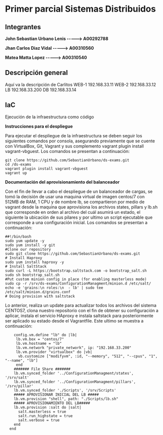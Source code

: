 # Primer parcial Sistemas Distribuidos

## Integrantes

**John Sebastian Urbano Lenis -----> A00292788**

**Jhan Carlos Diaz Vidal -----> A00310560**

**Matea Matta Lopez -----> A00310540**

## Descripción general

Aquí va la descripción de Carlitos
WEB-1 192.168.33.11
WEB-2 192.168.33.12
LB 192.168.33.200
DB 192.168.33.14

## IaC
Ejecución de la infraestructura como código 

**Instrucciones para el despliegue**

Para ejecutar el despliegue de la infraestructura se deben seguir los siguientes comandos por consola, asegurando previamente que se cuente con VirtualBox, Git,  Vagrant y sus complemento vagrant plugin install vagrant-vbguest. Los comandos se presentan a continuación:

```
git clone https://github.com/SebastianUrbano/ds-exams.git
cd /ds-exams
vagrant plugin install vagrant-vbguest
vagrant up
```

**Documentación del aprovisionamiento del balanceador**

Con el fin de llevar a cabo el despliegue de un balanceador de cargas, se tomó la decisión de usar una maquina virtual de imagen centos/7 con 512MB de RAM, 1 CPU y de nombre lb, se compartieron por medio de vagrant desde la maquina que aprovisiona los archivos states, pillars y lb.sh que corresponde en orden al archivo del cuál asumirá un estado, el siguiente la ubicación de sus pilares y por ultimo un script ejecutable que corresponde a una configuración inicial. Los comandos se presentan a continuación:

```
##!/bin/bash
sudo yum update -y
sudo yum install -y git 
#Clone our repository
sudo git clone https://github.com/SebastianUrbano/ds-exams.git
# Install Haproxy
sudo yum install haproxy -y
# Install SaltStack
sudo curl -L https://bootstrap.saltstack.com -o bootstrap_salt.sh
sudo sh bootstrap_salt.sh
#Put custom minion config in place (for enabling masterless mode)
sudo cp -r /srv/ds-exams/ConfigurationManagment/minion.d /etc/salt/
echo -e 'grains:\n roles:\n  - lb' | sudo tee /etc/salt/minion.d/grains.conf
# Doing provision with saltstack
```
Lo anterior, realiza un update para actualizar todos los archivos del sistema CENTOS7, clona nuestro repositorio con el fin de obtener su configuración a aplicar, instala el servicio HAproxy e instala saltstack para posteriormente ser aplicado su estado desde el Vagrantfile. Este ultimo se muestra a continuación:

```
    config.vm.define "lb" do |lb|
     lb.vm.box = "centos/7"
     lb.vm.hostname = "lb"
     lb.vm.network "private_network", ip: "192.168.33.200"
     lb.vm.provider "virtualbox" do |vb|
      vb.customize ["modifyvm", :id, "--memory", "512", "--cpus", "1", "--name", "lb"]
     end
    ####### File Share #######
    lb.vm.synced_folder '../ConfigurationManagment/states', '/srv/salt'
    lb.vm.synced_folder '../ConfigurationManagment/pillars', '/srv/pillar'  
    lb.vm.synced_folder './Scripts', '/srv/Scripts' 
    ##### APROVISIONAR INICIAL DEL LB #####  
    lb.vm.provision "shell", path: "./Scripts/lb.sh"
    ##### APROVISIONAMIENTO DEL LB##### 
    lb.vm.provision :salt do |salt|
      salt.masterless = true
      salt.run_highstate = true
      salt.verbose = true
    end
  end
 ```
